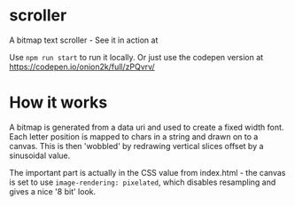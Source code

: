 # scroller
A bitmap text scroller - See it in action at

Use `npm run start` to run it locally. Or just use the codepen version at https://codepen.io/onion2k/full/zPQvrv/

# How it works

A bitmap is generated from a data uri and used to create a fixed width font. Each letter position is mapped to chars in a string and drawn on to a canvas. This is then 'wobbled' by redrawing vertical slices offset by a sinusoidal value.

The important part is actually in the CSS value from index.html -  the canvas is set to use `image-rendering: pixelated`, which disables resampling and gives a nice '8 bit' look.
